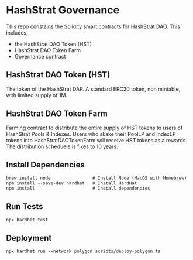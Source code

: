 # HashStrat Governance

This repo constains the Solidity smart contracts for HashStrat DAO. 
This includes:
- the HashStrat DAO Token (HST)
- HashStrat DAO Token Farm 
- Governance contract 


## HashStrat DAO Token (HST)

The token of the HashStrat DAP. 
A standard ERC20 token, non mintable, with limited supply of 1M.



## HashStrat DAO Token Farm

Farming contract to distribute the entire supply of HST tokens to users of HashStrat Pools & Indexes.
Users who skake their PoolLP and IndexLP tokens into HashStratDAOTokenFarm will receive HST tokens as a rewards.
The distribution scheduele is fixes to 10 years.


## Install Dependencies

```shell
brew install node                # Install Node (MacOS with Homebrew)
npm install --save-dev hardhat   # Install HardHat
npm install                      # Install dependencies

```

##  Run Tests
```shell
npx hardhat test
```

##  Deployment 
```shell
npx hardhat run --network polygon scripts/deploy-polygon.ts
```
